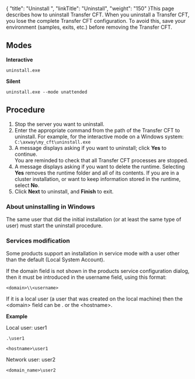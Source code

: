 {
    "title": "Uninstall ",
    "linkTitle": "Uninstall",
    "weight": "150"
}This page describes how to uninstall Transfer CFT. When you uninstall a Transfer CFT, you lose the complete Transfer CFT
configuration. To avoid this, save your environment (samples, exits, etc.) before removing the Transfer CFT.

Modes
-----

****Interactive****

`uninstall.exe`

****Silent****

`uninstall.exe --mode unattended`

Procedure
---------

1. Stop the server you want to uninstall.
1. Enter the appropriate command from the path of the Transfer CFT to uninstall. For example, for the interactive mode on a Windows system: ` C:\axway\my_cft\uninstall.exe`
1. A message displays asking if you want to uninstall; click **Yes** to continue.  
    You are reminded to check that all Transfer CFT processes are stopped.
1. A message displays asking if you want to delete the runtime. Selecting **Yes** removes the runtime folder and all of its contents. If you are in a cluster installation, or want to keep information stored in the runtime, select **No**.
1. Click **Next** to uninstall, and **Finish** to exit.

### About uninstalling in Windows

The same user that did the initial installation (or at least the same type of user) must start the uninstall procedure.

### Services modification

Some products support an installation in service mode with a user other than the default (Local System Account).

If the domain field is not shown in the products service configuration dialog, then it must be introduced in the username field, using this format:

```
<domain>\\<username>
```

If it is a local user (a user that was created on the local machine) then the &lt;domain&gt; field can be . or the &lt;hostname&gt;.

****Example****

Local user: user1

`.\user1`

`<hostname>\user1`

Network user: user2

`<domain_name>\user2`
